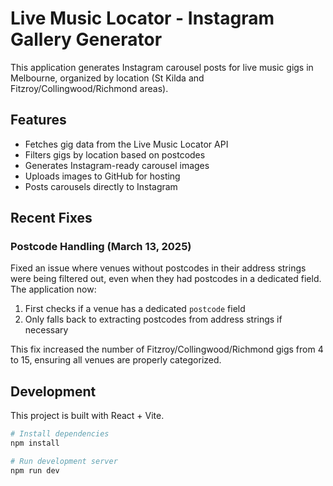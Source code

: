# Live Music Locator - Instagram Gallery Generator

This application generates Instagram carousel posts for live music gigs in Melbourne, organized by location (St Kilda and Fitzroy/Collingwood/Richmond areas).

## Features

- Fetches gig data from the Live Music Locator API
- Filters gigs by location based on postcodes
- Generates Instagram-ready carousel images
- Uploads images to GitHub for hosting
- Posts carousels directly to Instagram

## Recent Fixes

### Postcode Handling (March 13, 2025)

Fixed an issue where venues without postcodes in their address strings were being filtered out, even when they had postcodes in a dedicated field. The application now:

1. First checks if a venue has a dedicated `postcode` field
2. Only falls back to extracting postcodes from address strings if necessary

This fix increased the number of Fitzroy/Collingwood/Richmond gigs from 4 to 15, ensuring all venues are properly categorized.

## Development

This project is built with React + Vite.

```bash
# Install dependencies
npm install

# Run development server
npm run dev
```
